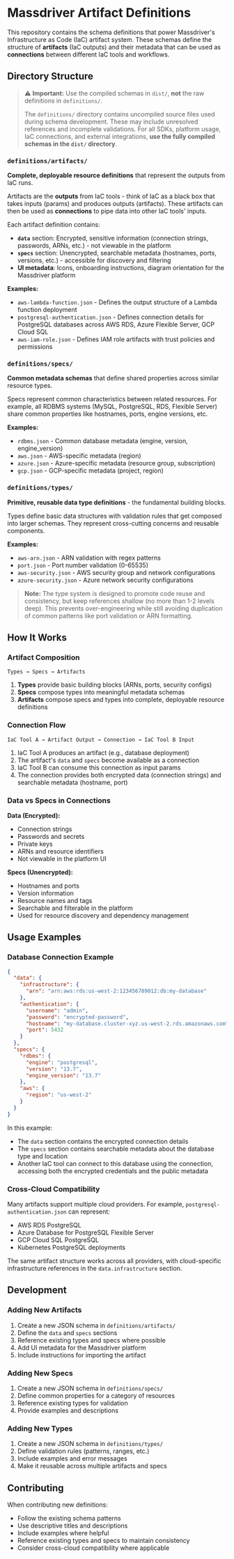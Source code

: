 # Massdriver Artifact Definitions

This repository contains the schema definitions that power Massdriver's Infrastructure as Code (IaC) artifact system. These schemas define the structure of **artifacts** (IaC outputs) and their metadata that can be used as **connections** between different IaC tools and workflows.

## Directory Structure

> ⚠️ **Important:** Use the compiled schemas in `dist/`, **not** the raw definitions in `definitions/`.
>
> The `definitions/` directory contains uncompiled source files used during schema development. These may include unresolved references and incomplete validations.
> For all SDKs, platform usage, IaC connections, and external integrations, **use the fully compiled schemas in the `dist/` directory**.


### `definitions/artifacts/`
**Complete, deployable resource definitions** that represent the outputs from IaC runs.

Artifacts are the **outputs** from IaC tools - think of IaC as a black box that takes inputs (params) and produces outputs (artifacts). These artifacts can then be used as **connections** to pipe data into other IaC tools' inputs.

Each artifact definition contains:
- **`data`** section: Encrypted, sensitive information (connection strings, passwords, ARNs, etc.) - not viewable in the platform
- **`specs`** section: Unencrypted, searchable metadata (hostnames, ports, versions, etc.) - accessible for discovery and filtering
- **UI metadata**: Icons, onboarding instructions, diagram orientation for the Massdriver platform

**Examples:**
- `aws-lambda-function.json` - Defines the output structure of a Lambda function deployment
- `postgresql-authentication.json` - Defines connection details for PostgreSQL databases across AWS RDS, Azure Flexible Server, GCP Cloud SQL
- `aws-iam-role.json` - Defines IAM role artifacts with trust policies and permissions

### `definitions/specs/`
**Common metadata schemas** that define shared properties across similar resource types.

Specs represent common characteristics between related resources. For example, all RDBMS systems (MySQL, PostgreSQL, RDS, Flexible Server) share common properties like hostnames, ports, engine versions, etc.

**Examples:**
- `rdbms.json` - Common database metadata (engine, version, engine_version)
- `aws.json` - AWS-specific metadata (region)
- `azure.json` - Azure-specific metadata (resource group, subscription)
- `gcp.json` - GCP-specific metadata (project, region)

### `definitions/types/`
**Primitive, reusable data type definitions** - the fundamental building blocks.

Types define basic data structures with validation rules that get composed into larger schemas. They represent cross-cutting concerns and reusable components.

**Examples:**
- `aws-arn.json` - ARN validation with regex patterns
- `port.json` - Port number validation (0-65535)
- `aws-security.json` - AWS security group and network configurations
- `azure-security.json` - Azure network security configurations

> **Note:** The type system is designed to promote code reuse and consistency, but keep references shallow (no more than 1-2 levels deep). This prevents over-engineering while still avoiding duplication of common patterns like port validation or ARN formatting.

## How It Works

### Artifact Composition
```
Types → Specs → Artifacts
```

1. **Types** provide basic building blocks (ARNs, ports, security configs)
2. **Specs** compose types into meaningful metadata schemas
3. **Artifacts** compose specs and types into complete, deployable resource definitions

### Connection Flow
```
IaC Tool A → Artifact Output → Connection → IaC Tool B Input
```

1. IaC Tool A produces an artifact (e.g., database deployment)
2. The artifact's `data` and `specs` become available as a connection
3. IaC Tool B can consume this connection as input params
4. The connection provides both encrypted data (connection strings) and searchable metadata (hostname, port)

### Data vs Specs in Connections

**Data (Encrypted):**
- Connection strings
- Passwords and secrets
- Private keys
- ARNs and resource identifiers
- Not viewable in the platform UI

**Specs (Unencrypted):**
- Hostnames and ports
- Version information
- Resource names and tags
- Searchable and filterable in the platform
- Used for resource discovery and dependency management

## Usage Examples

### Database Connection Example
```json
{
  "data": {
    "infrastructure": {
      "arn": "arn:aws:rds:us-west-2:123456789012:db:my-database"
    },
    "authentication": {
      "username": "admin",
      "password": "encrypted-password",
      "hostname": "my-database.cluster-xyz.us-west-2.rds.amazonaws.com",
      "port": 5432
    }
  },
  "specs": {
    "rdbms": {
      "engine": "postgresql",
      "version": "13.7",
      "engine_version": "13.7"
    },
    "aws": {
      "region": "us-west-2"
    }
  }
}
```

In this example:
- The `data` section contains the encrypted connection details
- The `specs` section contains searchable metadata about the database type and location
- Another IaC tool can connect to this database using the connection, accessing both the encrypted credentials and the public metadata

### Cross-Cloud Compatibility
Many artifacts support multiple cloud providers. For example, `postgresql-authentication.json` can represent:
- AWS RDS PostgreSQL
- Azure Database for PostgreSQL Flexible Server
- GCP Cloud SQL PostgreSQL
- Kubernetes PostgreSQL deployments

The same artifact structure works across all providers, with cloud-specific infrastructure references in the `data.infrastructure` section.

## Development

### Adding New Artifacts
1. Create a new JSON schema in `definitions/artifacts/`
2. Define the `data` and `specs` sections
3. Reference existing types and specs where possible
4. Add UI metadata for the Massdriver platform
5. Include instructions for importing the artifact

### Adding New Specs
1. Create a new JSON schema in `definitions/specs/`
2. Define common properties for a category of resources
3. Reference existing types for validation
4. Provide examples and descriptions

### Adding New Types
1. Create a new JSON schema in `definitions/types/`
2. Define validation rules (patterns, ranges, etc.)
3. Include examples and error messages
4. Make it reusable across multiple artifacts and specs

## Contributing

When contributing new definitions:
- Follow the existing schema patterns
- Use descriptive titles and descriptions
- Include examples where helpful
- Reference existing types and specs to maintain consistency
- Consider cross-cloud compatibility where applicable
